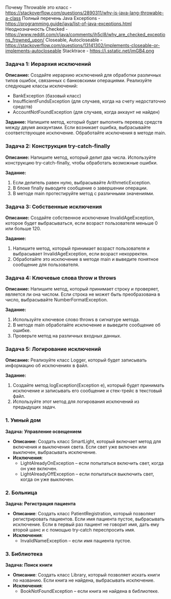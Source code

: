 Почему Throwable это класс - https://stackoverflow.com/questions/2890311/why-is-java-lang-throwable-a-class
Полный перечень Java Exceptions - https://programming.guide/java/list-of-java-exceptions.html
Неоднозначность Checked - https://www.reddit.com/r/java/comments/ih5cl8/why_are_checked_exceptions_frowned_upon/
Closeable, Autocloseable - https://stackoverflow.com/questions/13141302/implements-closeable-or-implements-autocloseable
Stacktrace - https://i.sstatic.net/jmGB4.png

### Задача 1: Иерархия исключений
**Описание:** Создайте иерархию исключений для обработки различных типов ошибок, связанных с банковскими операциями. Реализуйте следующие классы исключений:
- BankException (базовый класс)
- InsufficientFundsException (для случаев, когда на счету недостаточно средств)
- AccountNotFoundException (для случаев, когда аккаунт не найден)

**Задание:** Напишите метод, который будет выполнять перевод средств между двумя аккаунтами. Если возникает ошибка, выбрасывайте соответствующее исключение. Обработайте исключения в методе main.

### Задача 2: Конструкция try-catch-finally
**Описание:** Напишите метод, который делит два числа. Используйте конструкцию try-catch-finally, чтобы обработать возможные ошибки.

**Задание:**
1. Если делитель равен нулю, выбрасывайте ArithmeticException.
2. В блоке finally выводите сообщение о завершении операции.
3. В методе main протестируйте метод с различными значениями.

### Задача 3: Собственные исключения
**Описание:** Создайте собственное исключение InvalidAgeException, которое будет выбрасываться, если возраст пользователя меньше 0 или больше 120.

**Задание:**
1. Напишите метод, который принимает возраст пользователя и выбрасывает InvalidAgeException, если возраст некорректен.
2. Обработайте это исключение в методе main и выведите понятное сообщение для пользователя.

### Задача 4: Ключевые слова throw и throws
**Описание:** Напишите метод, который принимает строку и проверяет, является ли она числом. Если строка не может быть преобразована в число, выбрасывайте NumberFormatException.

**Задание:**
1. Используйте ключевое слово throws в сигнатуре метода.
2. В методе main обработайте исключение и выведите сообщение об ошибке.
3. Проверьте метод на различных входных данных.

### Задача 5: Логирование исключений
**Описание:** Реализуйте класс Logger, который будет записывать информацию об исключениях в файл.

**Задание:**
1. Создайте метод logException(Exception e), который будет принимать исключение и записывать его сообщение и стек-трейс в текстовый файл.
2. Используйте этот метод для логирования исключений из предыдущих задач.

### 1. Умный дом
**Задача: Управление освещением**
- **Описание**: Создать класс SmartLight, который включает метод для включения и выключения света. Если свет уже включен или выключен, выбрасывать исключение.
- **Исключения**:
  - LightAlreadyOnException – если попытаться включить свет, когда он уже включен.
  - LightAlreadyOffException – если попытаться выключить свет, когда он уже выключен.
### 2. Больница
**Задача: Регистрация пациента**
- **Описание**: Создать класс PatientRegistration, который позволяет регистрировать пациентов. Если имя пациента пустое, выбрасывать исключение. Если в первый раз пациент не говорит имя, дать ему второй шанс и с помощью try-catch переспросить имя.
- **Исключения**:
  - InvalidNameException – если имя пациента пустое.
### 3. Библиотека
**Задача: Поиск книги**
- **Описание**: Создать класс Library, который позволяет искать книги по названию. Если книга не найдена, выбрасывать исключение.
- **Исключения**:
  - BookNotFoundException – если книга не найдена в библиотеке.